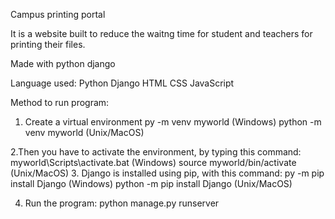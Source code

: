 Campus printing portal

It is a website built to reduce the waitng time for student and teachers for printing their files.

Made with python django

Language used:
Python Django
HTML
CSS
JavaScript

Method to run program:
1. Create a virtual environment
   py -m venv myworld (Windows)
   python -m venv myworld (Unix/MacOS)
   
2.Then you have to activate the environment, by typing this command:
   myworld\Scripts\activate.bat (Windows)
   source myworld/bin/activate (Unix/MacOS)
3. Django is installed using pip, with this command:
   py -m pip install Django (Windows)
   python -m pip install Django (Unix/MacOS)
   
4. Run the program:
   python manage.py runserver 
